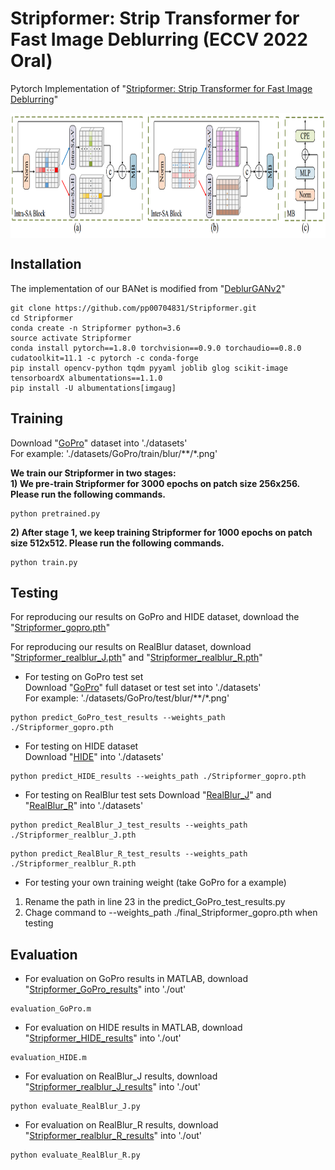 # Stripformer: Strip Transformer for Fast Image Deblurring (ECCV 2022 Oral)
Pytorch Implementation of "[Stripformer: Strip Transformer for Fast Image Deblurring](https://arxiv.org/abs/2204.04627)"

<img src="./Figure/Intra_Inter.PNG" width = "800" height = "200" div align=center />

## Installation
The implementation of our BANet is modified from "[DeblurGANv2](https://github.com/VITA-Group/DeblurGANv2)"
```
git clone https://github.com/pp00704831/Stripformer.git
cd Stripformer
conda create -n Stripformer python=3.6
source activate Stripformer
conda install pytorch==1.8.0 torchvision==0.9.0 torchaudio==0.8.0 cudatoolkit=11.1 -c pytorch -c conda-forge
pip install opencv-python tqdm pyyaml joblib glog scikit-image tensorboardX albumentations==1.1.0
pip install -U albumentations[imgaug]
```


## Training
Download "[GoPro](https://drive.google.com/drive/folders/1AlGIJZBsTzH5jdcouHlHIUx_vZgE6EMC?usp=sharing)" dataset into './datasets' </br>
For example: './datasets/GoPro/train/blur/\*\*/\*.png'

**We train our Stripformer in two stages:** </br>
**1) We pre-train Stripformer for 3000 epochs on patch size 256x256. Please run the following commands.** </br>
```
python pretrained.py
```

**2) After stage 1, we keep training Stripformer for 1000 epochs on patch size 512x512. Please run the following commands.** </br>
```
python train.py
```

## Testing
For reproducing our results on GoPro and HIDE dataset, download the "[Stripformer_gopro.pth](https://drive.google.com/file/d/1pqK-L-A2FpFtJtvv2Ef6_vapjH9_IBzV/view?usp=sharing)"

For reproducing our results on RealBlur dataset, download "[Stripformer_realblur_J.pth](https://drive.google.com/file/d/1n6SRXmv4ZXgLiF5ZcfRdA0HGdvg-tJQk/view?usp=sharing)" and "[Stripformer_realblur_R.pth](https://drive.google.com/file/d/1dtFCNrEK3WFvKHxIOVtichycH89UXh0E/view?usp=sharing)"

* For testing on GoPro test set </br>
Download "[GoPro](https://drive.google.com/drive/folders/1AlGIJZBsTzH5jdcouHlHIUx_vZgE6EMC?usp=sharing)" full dataset or test set into './datasets' </br>
For example: './datasets/GoPro/test/blur/\*\*/\*.png'
```
python predict_GoPro_test_results --weights_path ./Stripformer_gopro.pth 
```
* For testing on HIDE dataset </br>
Download "[HIDE](https://drive.google.com/drive/folders/1AlGIJZBsTzH5jdcouHlHIUx_vZgE6EMC?usp=sharing)" into './datasets' </br>
```
python predict_HIDE_results --weights_path ./Stripformer_gopro.pth 
```
* For testing on RealBlur test sets
Download "[RealBlur_J](https://drive.google.com/drive/folders/1AlGIJZBsTzH5jdcouHlHIUx_vZgE6EMC?usp=sharing)" and "[RealBlur_R](https://drive.google.com/drive/folders/1AlGIJZBsTzH5jdcouHlHIUx_vZgE6EMC?usp=sharing)" into './datasets' </br>
```
python predict_RealBlur_J_test_results --weights_path ./Stripformer_realblur_J.pth 
```
```
python predict_RealBlur_R_test_results --weights_path ./Stripformer_realblur_R.pth 
```

* For testing your own training weight (take GoPro for a example) 
1) Rename the path in line 23 in the predict_GoPro_test_results.py </br>
2) Chage command to --weights_path ./final_Stripformer_gopro.pth when testing

## Evaluation
* For evaluation on GoPro results in MATLAB, download "[Stripformer_GoPro_results](https://drive.google.com/drive/folders/1AlGIJZBsTzH5jdcouHlHIUx_vZgE6EMC?usp=sharing)" into './out'
```
evaluation_GoPro.m
```
* For evaluation on HIDE results in MATLAB, download "[Stripformer_HIDE_results](https://drive.google.com/drive/folders/1AlGIJZBsTzH5jdcouHlHIUx_vZgE6EMC?usp=sharing)" into './out'
```
evaluation_HIDE.m
```
* For evaluation on RealBlur_J results, download "[Stripformer_realblur_J_results](https://drive.google.com/drive/folders/1AlGIJZBsTzH5jdcouHlHIUx_vZgE6EMC?usp=sharing)" into './out'
```
python evaluate_RealBlur_J.py
```
* For evaluation on RealBlur_R results, download "[Stripformer_realblur_R_results](https://drive.google.com/drive/folders/1AlGIJZBsTzH5jdcouHlHIUx_vZgE6EMC?usp=sharing)" into './out'
```
python evaluate_RealBlur_R.py
```
